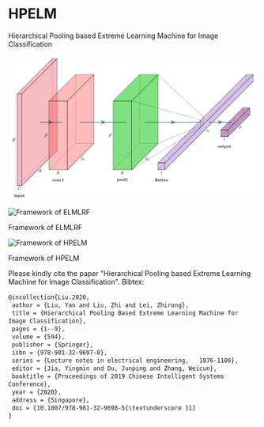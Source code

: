 # HPELM

Hierarchical Pooling based Extreme Learning Machine for Image Classification


![](https://github.com/antsfamily/HPELM/raw/master/doc/FrameworkELMLRF.png)

![Framework of ELMLRF](https://github.com/antsfamily/HPELM/blob/master/FrameworkELMLRF.png?raw=true)

Framework of ELMLRF

![Framework of HPELM](https://github.com/antsfamily/HPELM/blob/master/FrameworkHPELM.png?raw=true)

Framework of HPELM


Please kindly cite the paper "Hierarchical Pooling based Extreme Learning Machine for Image Classification".
Bibtex:

```
@incollection{Liu.2020,
 author = {Liu, Yan and Liu, Zhi and Lei, Zhirong},
 title = {Hierarchical Pooling Based Extreme Learning Machine for Image Classification},
 pages = {1--9},
 volume = {594},
 publisher = {Springer},
 isbn = {978-981-32-9697-8},
 series = {Lecture notes in electrical engineering,   1876-1100},
 editor = {Jia, Yingmin and Du, Junping and Zhang, Weicun},
 booktitle = {Proceedings of 2019 Chinese Intelligent Systems Conference},
 year = {2020},
 address = {Singapore},
 doi = {10.1007/978-981-32-9698-5{\textunderscore }1}
}
```




